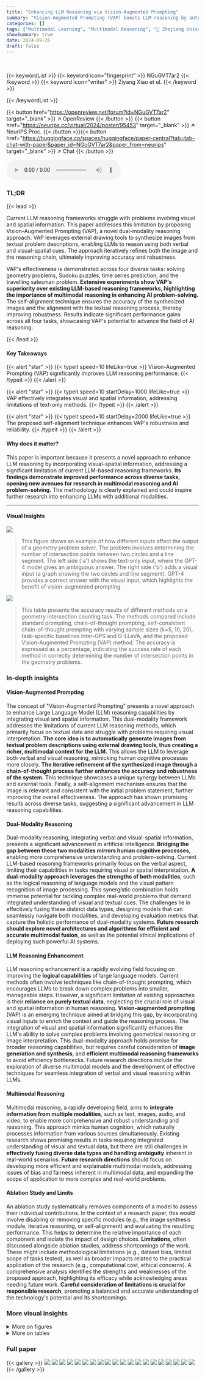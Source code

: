 ```yaml
---
title: "Enhancing LLM Reasoning via Vision-Augmented Prompting"
summary: "Vision-Augmented Prompting (VAP) boosts LLM reasoning by automatically generating images from textual problem descriptions, incorporating visual-spatial clues to significantly improve accuracy across ..."
categories: []
tags: ["Multimodal Learning", "Multimodal Reasoning", "🏢 Zhejiang University",]
showSummary: true
date: 2024-09-26
draft: false
---
```


<br>

{{< keywordList >}}
{{< keyword icon="fingerprint" >}} NGuGVT7ar2 {{< /keyword >}}
{{< keyword icon="writer" >}} Ziyang Xiao et el. {{< /keyword >}}
 
{{< /keywordList >}}

{{< button href="https://openreview.net/forum?id=NGuGVT7ar2" target="_blank" >}}
↗ OpenReview
{{< /button >}}
{{< button href="https://neurips.cc/virtual/2024/poster/95453" target="_blank" >}}
↗ NeurIPS Proc.
{{< /button >}}{{< button href="https://huggingface.co/spaces/huggingface/paper-central?tab=tab-chat-with-paper&paper_id=NGuGVT7ar2&paper_from=neurips" target="_blank" >}}
↗ Chat
{{< /button >}}



<audio controls>
    <source src="https://ai-paper-reviewer.com/NGuGVT7ar2/podcast.wav" type="audio/wav">
    Your browser does not support the audio element.
</audio>


### TL;DR


{{< lead >}}

Current LLM reasoning frameworks struggle with problems involving visual and spatial information.  This paper addresses this limitation by proposing Vision-Augmented Prompting (VAP), a novel dual-modality reasoning approach.  VAP leverages external drawing tools to synthesize images from textual problem descriptions, enabling LLMs to reason using both verbal and visual-spatial cues.  The approach iteratively refines both the image and the reasoning chain, ultimately improving accuracy and robustness.

VAP's effectiveness is demonstrated across four diverse tasks: solving geometry problems, Sudoku puzzles, time series prediction, and the travelling salesman problem.  **Extensive experiments show VAP's superiority over existing LLM-based reasoning frameworks, highlighting the importance of multimodal reasoning in enhancing AI problem-solving.** The self-alignment technique ensures the accuracy of the synthesized images and the alignment with the textual reasoning process, thereby improving robustness.  Results indicate significant performance gains across all four tasks, showcasing VAP's potential to advance the field of AI reasoning.

{{< /lead >}}


#### Key Takeaways

{{< alert "star" >}}
{{< typeit speed=10 lifeLike=true >}} Vision-Augmented Prompting (VAP) significantly improves LLM reasoning performance. {{< /typeit >}}
{{< /alert >}}

{{< alert "star" >}}
{{< typeit speed=10 startDelay=1000 lifeLike=true >}} VAP effectively integrates visual and spatial information, addressing limitations of text-only methods. {{< /typeit >}}
{{< /alert >}}

{{< alert "star" >}}
{{< typeit speed=10 startDelay=2000 lifeLike=true >}} The proposed self-alignment technique enhances VAP's robustness and reliability. {{< /typeit >}}
{{< /alert >}}

#### Why does it matter?
This paper is important because it presents a novel approach to enhance LLM reasoning by incorporating visual-spatial information, addressing a significant limitation of current LLM-based reasoning frameworks.  **Its findings demonstrate improved performance across diverse tasks, opening new avenues for research in multimodal reasoning and AI problem-solving.** The methodology is clearly explained and could inspire further research into enhancing LLMs with additional modalities. 

------
#### Visual Insights



![](https://ai-paper-reviewer.com/NGuGVT7ar2/figures_1_1.jpg)

> This figure shows an example of how different inputs affect the output of a geometry problem solver.  The problem involves determining the number of intersection points between two circles and a line segment.  The left side ('a') shows the text-only input, where the GPT-4 model gives an ambiguous answer. The right side ('b') adds a visual input (a graph showing the two circles and line segment).  GPT-4 provides a correct answer with the visual input, which highlights the benefit of vision-augmented prompting.





![](https://ai-paper-reviewer.com/NGuGVT7ar2/tables_5_1.jpg)

> This table presents the accuracy results of different methods on a geometry intersection counting task.  The methods compared include standard prompting, chain-of-thought prompting, self-consistent chain-of-thought prompting with varying sample sizes (k=5, 10, 20), task-specific baselines Inter-GPS and G-LLaVA, and the proposed Vision-Augmented Prompting (VAP) method.  The accuracy is expressed as a percentage, indicating the success rate of each method in correctly determining the number of intersection points in the geometry problems.





### In-depth insights


#### Vision-Augmented Prompting
The concept of "Vision-Augmented Prompting" presents a novel approach to enhance Large Language Model (LLM) reasoning capabilities by integrating visual and spatial information.  This dual-modality framework addresses the limitations of current LLM reasoning methods, which primarily focus on textual data and struggle with problems requiring visual interpretation. **The core idea is to automatically generate images from textual problem descriptions using external drawing tools, thus creating a richer, multimodal context for the LLM.** This allows the LLM to leverage both verbal and visual reasoning, mimicking human cognitive processes more closely.  **The iterative refinement of the synthesized image through a chain-of-thought process further enhances the accuracy and robustness of the system.**  This technique showcases a unique synergy between LLMs and external tools. Finally, a self-alignment mechanism ensures that the image is relevant and consistent with the initial problem statement, further improving the overall effectiveness. The approach has shown promising results across diverse tasks, suggesting a significant advancement in LLM reasoning capabilities.

#### Dual-Modality Reasoning
Dual-modality reasoning, integrating verbal and visual-spatial information, presents a significant advancement in artificial intelligence.  **Bridging the gap between these two modalities mirrors human cognitive processes**, enabling more comprehensive understanding and problem-solving.  Current LLM-based reasoning frameworks primarily focus on the verbal aspect, limiting their capabilities in tasks requiring visual or spatial interpretation.  **A dual-modality approach leverages the strengths of both modalities**, such as the logical reasoning of language models and the visual pattern recognition of image processing.  This synergistic combination holds immense potential for tackling complex real-world problems that demand integrated understanding of visual and textual cues. The challenges lie in effectively fusing these distinct data types, designing models that can seamlessly navigate both modalities, and developing evaluation metrics that capture the holistic performance of dual-modality systems.  **Future research should explore novel architectures and algorithms for efficient and accurate multimodal fusion**, as well as the potential ethical implications of deploying such powerful AI systems.

#### LLM Reasoning Enhancement
LLM reasoning enhancement is a rapidly evolving field focusing on improving the **logical capabilities** of large language models.  Current methods often involve techniques like chain-of-thought prompting, which encourages LLMs to break down complex problems into smaller, manageable steps.  However, a significant limitation of existing approaches is their **reliance on purely textual data**, neglecting the crucial role of visual and spatial information in human reasoning.  **Vision-augmented prompting** (VAP) is an emerging technique aimed at bridging this gap, by incorporating visual inputs to enrich the context and guide the reasoning process.  The integration of visual and spatial information significantly enhances the LLM's ability to solve complex problems involving geometrical reasoning or image interpretation.  This dual-modality approach holds promise for broader reasoning capabilities, but requires careful consideration of **image generation and synthesis**, and **efficient multimodal reasoning frameworks** to avoid efficiency bottlenecks.  Future research directions include the exploration of diverse multimodal models and the development of effective techniques for seamless integration of verbal and visual reasoning within LLMs.

#### Multimodal Reasoning
Multimodal reasoning, a rapidly developing field, aims to **integrate information from multiple modalities**, such as text, images, audio, and video, to enable more comprehensive and robust understanding and reasoning.  This approach mimics human cognition, which naturally processes information from various sources simultaneously.  Existing research shows promising results in tasks requiring integrated understanding of visual and textual data, but there are still challenges in **effectively fusing diverse data types and handling ambiguity** inherent in real-world scenarios.  **Future research directions** should focus on developing more efficient and explainable multimodal models, addressing issues of bias and fairness inherent in multimodal data, and expanding the scope of application to more complex and real-world problems.

#### Ablation Study and Limits
An ablation study systematically removes components of a model to assess their individual contributions.  In the context of a research paper, this would involve disabling or removing specific modules (e.g., the image synthesis module, iterative reasoning, or self-alignment) and evaluating the resulting performance.  This helps to determine the relative importance of each component and isolate the impact of design choices.  **Limitations**, often discussed alongside ablation studies, address shortcomings of the work.  These might include methodological limitations (e.g., dataset bias, limited scope of tasks tested), as well as broader impacts related to the practical application of the research (e.g., computational cost, ethical concerns). A comprehensive analysis identifies the strengths and weaknesses of the proposed approach, highlighting its efficacy while acknowledging areas needing future work. **Careful consideration of limitations is crucial for responsible research**, promoting a balanced and accurate understanding of the technology's potential and its shortcomings.


### More visual insights

<details>
<summary>More on figures
</summary>


![](https://ai-paper-reviewer.com/NGuGVT7ar2/figures_1_2.jpg)

> This figure compares three different prompting methods: standard prompting, chain-of-thought prompting, and the proposed vision-augmented prompting (VAP).  Standard prompting provides the model with the input and expects a direct answer. Chain-of-thought prompting guides the model through a series of intermediate reasoning steps.  VAP extends the chain-of-thought approach by incorporating visual information, using an image synthesized from the input text, to enhance the model's reasoning process and ultimately arrive at a better answer.


![](https://ai-paper-reviewer.com/NGuGVT7ar2/figures_3_1.jpg)

> This figure showcases the results of solving a geometry problem using two different input methods: text-only and text with image.  The text-only input resulted in an ambiguous answer, while the text-with-image input produced the correct, precise answer. This highlights the benefit of incorporating visual information into the problem-solving process, analogous to how humans often use diagrams to aid in solving geometry problems.


![](https://ai-paper-reviewer.com/NGuGVT7ar2/figures_5_1.jpg)

> The figure shows the accuracy of different methods (Standard Prompting, Chain of Thought Prompting, Self-Consistent Chain of Thought Prompting with different sample sizes (k=5, 10, 20), and Vision-Augmented Prompting (VAP)) on the Geometry Intersection Counting task across varying numbers of shapes.  The x-axis represents the number of shapes involved in the problem, and the y-axis indicates the accuracy achieved by each method.  The plot reveals that VAP consistently outperforms other baselines, especially as the problem complexity increases with the number of shapes.


![](https://ai-paper-reviewer.com/NGuGVT7ar2/figures_6_1.jpg)

> This figure shows a geometry problem solved using two different input methods.  The first uses only text to describe the problem; GPT-4's answer is vague and incomplete. The second includes both text and an automatically generated image; in this case, GPT-4's answer is correct and precise. This illustrates the benefit of augmenting the prompt with visual information to improve the accuracy of LLM reasoning.


![](https://ai-paper-reviewer.com/NGuGVT7ar2/figures_7_1.jpg)

> This figure shows an example of a geometry problem solved using two different input methods: text-only and text with a synthesized image. The text-only input leads to an ambiguous answer, while the image-augmented input results in an accurate answer.  This highlights the benefit of incorporating visual information into problem-solving, especially for geometry problems.


![](https://ai-paper-reviewer.com/NGuGVT7ar2/figures_13_1.jpg)

> This figure shows an example of how using visual input in addition to textual input can improve the accuracy of solving a geometry problem.  The example problem is to determine the number of intersection points between two circles and a line segment.  The image on the left (a) shows the problem described purely with text. The GPT-4 model produces an ambiguous answer. The image on the right (b) shows the same problem, but this time with an accompanying image generated by the model.  GPT-4's answer is now accurate and precise because it can leverage the visual cues in the image.


![](https://ai-paper-reviewer.com/NGuGVT7ar2/figures_14_1.jpg)

> This figure shows an example of solving a geometry problem using two different input methods: text-only and text with a corresponding image.  The text-only input resulted in an ambiguous answer from GPT-4, while the input with the image resulted in a more accurate and complete answer. This highlights the benefit of incorporating visual information for improved reasoning.


![](https://ai-paper-reviewer.com/NGuGVT7ar2/figures_16_1.jpg)

> This figure shows an example of a geometry problem solved using both text-only input and text input with a corresponding image.  The text describes a geometry problem involving circles and a line. The left image shows the text-only input, producing an ambiguous answer. The right image includes a synthesized diagram from the description, allowing the model (GPT-4) to answer correctly.  This illustrates how visual information enhances problem solving and is analogous to human cognitive reasoning.


![](https://ai-paper-reviewer.com/NGuGVT7ar2/figures_16_2.jpg)

> This figure demonstrates how the addition of visual input improves the accuracy of LLM-based reasoning.  The same geometry problem is presented: finding the number of intersections between a circle, another circle, and a line.  When only textual input is given, GPT-4 provides an ambiguous and incomplete answer. However, when the same problem is presented with both text and a corresponding image, GPT-4 provides the correct answer, highlighting the value of integrating visual and spatial information for improved reasoning accuracy.


</details>




<details>
<summary>More on tables
</summary>


![](https://ai-paper-reviewer.com/NGuGVT7ar2/tables_7_1.jpg)
> This table presents the performance of different methods on the Traveling Salesman Problem (TSP) with 10 and 20 cities.  It compares traditional TSP solvers (Gurobi, Random, Nearest Neighbor, and Fastest Insertion) against LLM-based approaches (Standard Prompting, Chain-of-Thought, CoT with Self-Consistency, and Vision-Augmented Prompting). The metrics used for comparison are the average path length and the optimality gap (percentage difference from the optimal solution). The results show that VAP outperforms other LLM-based methods, achieving a smaller optimality gap, particularly when the number of cities increases.

![](https://ai-paper-reviewer.com/NGuGVT7ar2/tables_8_1.jpg)
> This table presents the integrity of images synthesized by the Vision-Augmented Prompting (VAP) framework across four different tasks: Geometry Intersection Counting, Sudoku Puzzle, Time Series Prediction, and Travelling Salesman Problem.  The 'Integrity' column shows the percentage of successfully generated images that correctly represent the described problem. The 'With Ground Truth Image' column shows the percentage improvement in accuracy when the ground truth image is used instead of the VAP-generated image.  This demonstrates the impact of image accuracy on the overall performance of the VAP framework.

![](https://ai-paper-reviewer.com/NGuGVT7ar2/tables_8_2.jpg)
> This table presents the results of an ablation study conducted to evaluate the impact of each component (high-level planning, iterative reasoning, and self-alignment) of the Vision-Augmented Prompting (VAP) framework on four different reasoning tasks: Geometry Intersection Counting, Sudoku Puzzle, Time Series Prediction, and Travelling Salesman Problem.  The results show the performance of the full VAP model and the performance when each component is removed.  It helps to understand the contribution of each module to the overall performance of the VAP system.

![](https://ai-paper-reviewer.com/NGuGVT7ar2/tables_17_1.jpg)
> This table presents a comparison of the time usage and accuracy of various methods across geometry and Sudoku tasks.  It shows that while VAP has a higher time usage than some baselines, it significantly improves accuracy in both tasks.  The table highlights the trade-off between computational cost and accuracy.

![](https://ai-paper-reviewer.com/NGuGVT7ar2/tables_17_2.jpg)
> This table compares the accuracy of different reasoning methods (Standard, CoT, CoT-SC, VAP) on a geometry intersection counting task using three different foundational LLMs (GPT-4v, GPT-4, LLaMA 3).  It shows that VAP consistently outperforms other methods across all three LLMs.

</details>




### Full paper

{{< gallery >}}
<img src="https://ai-paper-reviewer.com/NGuGVT7ar2/1.png" class="grid-w50 md:grid-w33 xl:grid-w25" />
<img src="https://ai-paper-reviewer.com/NGuGVT7ar2/2.png" class="grid-w50 md:grid-w33 xl:grid-w25" />
<img src="https://ai-paper-reviewer.com/NGuGVT7ar2/3.png" class="grid-w50 md:grid-w33 xl:grid-w25" />
<img src="https://ai-paper-reviewer.com/NGuGVT7ar2/4.png" class="grid-w50 md:grid-w33 xl:grid-w25" />
<img src="https://ai-paper-reviewer.com/NGuGVT7ar2/5.png" class="grid-w50 md:grid-w33 xl:grid-w25" />
<img src="https://ai-paper-reviewer.com/NGuGVT7ar2/6.png" class="grid-w50 md:grid-w33 xl:grid-w25" />
<img src="https://ai-paper-reviewer.com/NGuGVT7ar2/7.png" class="grid-w50 md:grid-w33 xl:grid-w25" />
<img src="https://ai-paper-reviewer.com/NGuGVT7ar2/8.png" class="grid-w50 md:grid-w33 xl:grid-w25" />
<img src="https://ai-paper-reviewer.com/NGuGVT7ar2/9.png" class="grid-w50 md:grid-w33 xl:grid-w25" />
<img src="https://ai-paper-reviewer.com/NGuGVT7ar2/10.png" class="grid-w50 md:grid-w33 xl:grid-w25" />
<img src="https://ai-paper-reviewer.com/NGuGVT7ar2/11.png" class="grid-w50 md:grid-w33 xl:grid-w25" />
<img src="https://ai-paper-reviewer.com/NGuGVT7ar2/12.png" class="grid-w50 md:grid-w33 xl:grid-w25" />
<img src="https://ai-paper-reviewer.com/NGuGVT7ar2/13.png" class="grid-w50 md:grid-w33 xl:grid-w25" />
<img src="https://ai-paper-reviewer.com/NGuGVT7ar2/14.png" class="grid-w50 md:grid-w33 xl:grid-w25" />
<img src="https://ai-paper-reviewer.com/NGuGVT7ar2/15.png" class="grid-w50 md:grid-w33 xl:grid-w25" />
<img src="https://ai-paper-reviewer.com/NGuGVT7ar2/16.png" class="grid-w50 md:grid-w33 xl:grid-w25" />
<img src="https://ai-paper-reviewer.com/NGuGVT7ar2/17.png" class="grid-w50 md:grid-w33 xl:grid-w25" />
<img src="https://ai-paper-reviewer.com/NGuGVT7ar2/18.png" class="grid-w50 md:grid-w33 xl:grid-w25" />
<img src="https://ai-paper-reviewer.com/NGuGVT7ar2/19.png" class="grid-w50 md:grid-w33 xl:grid-w25" />
<img src="https://ai-paper-reviewer.com/NGuGVT7ar2/20.png" class="grid-w50 md:grid-w33 xl:grid-w25" />
{{< /gallery >}}